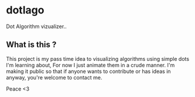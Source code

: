 # dotlago

Dot Algorithm vizualizer..

## What is this ?

This project is my pass time idea to visualizing algorithms using simple dots I'm learning about, 
For now I just animate them in a crude manner. I'm making it public so that if anyone wants to contribute 
or has ideas in anyway, you're welcome to contact me.

Peace <3
